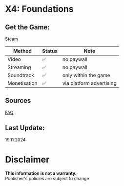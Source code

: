 # X4: Foundations

## Get the Game:
[Steam](https://store.steampowered.com/app/392160/)  

|**Method**|**Status**|**Note**|
|---|---|---|
|Video|✅|no paywall|
|Streaming|✅|no paywall|
|Soundtrack|✅|only within the game|
|Monetisation|✅|via platform advertising|

## Sources
[FAQ](https://www.egosoft.com/support/faq/faq_answer_en.php?answer=2192)  

## Last Update:
19.11.2024

# Disclaimer
**This information is not a warranty.**  
Publisher's policies are subject to change
